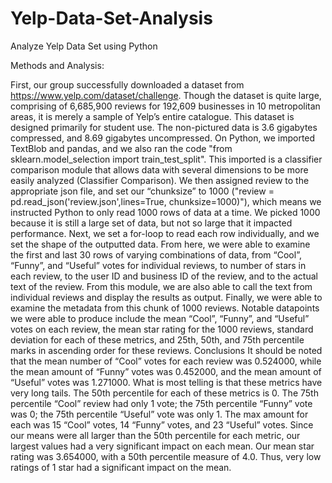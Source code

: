 # Yelp-Data-Set-Analysis
Analyze Yelp Data Set using Python


Methods and Analysis:

First, our group successfully downloaded a dataset from https://www.yelp.com/dataset/challenge. Though the dataset is quite large, comprising of 6,685,900 reviews for 192,609 businesses in 10 metropolitan areas, it is merely a sample of Yelp’s entire catalogue. This dataset is designed primarily for student use. The non-pictured data is 3.6 gigabytes compressed, and 8.69 gigabytes uncompressed.
On Python, we imported TextBlob and pandas, and we also ran the code "from sklearn.model_selection import train_test_split". This imported is a classifier comparison module that allows data with several dimensions to be more easily analyzed (Classifier Comparison).
We then assigned review to the appropriate json file, and set our “chunksize” to 1000 ("review = pd.read_json('review.json',lines=True, chunksize=1000)"), which means we instructed Python to only read 1000 rows of data at a time. We picked 1000 because it is still a large set of data, but not so large that it impacted performance.
Next, we set a for-loop to read each row individually, and we set the shape of the outputted data. From here, we were able to examine the first and last 30 rows of varying combinations of data, from “Cool”, “Funny”, and “Useful” votes for individual reviews, to number of stars in each review, to the user ID and business ID of the review, and to the actual text of the review. From this module, we are also able to call the text from individual reviews and display the results as output.
Finally, we were able to examine the metadata from this chunk of 1000 reviews. Notable datapoints we were able to produce include the mean “Cool”, “Funny”, and “Useful” votes on each review, the mean star rating for the 1000 reviews, standard deviation for each of these metrics, and 25th, 50th, and 75th percentile marks in ascending order for these reviews.
Conclusions
It should be noted that the mean number of “Cool” votes for each review was 0.524000, while the mean amount of “Funny” votes was 0.452000, and the mean amount of “Useful” votes was 1.271000. What is most telling is that these metrics have very long tails. The 50th percentile for each of these metrics is 0. The 75th percentile “Cool” review had only 1 vote; the 75th percentile “Funny” vote was 0; the 75th percentile “Useful” vote was only 1. The max amount for each was 15 “Cool” votes, 14 “Funny” votes, and 23 “Useful” votes. Since our means were all larger than the 50th percentile for each metric, our largest values had a very significant impact on each mean.
Our mean star rating was 3.654000, with a 50th percentile measure of 4.0. Thus, very low ratings of 1 star had a significant impact on the mean.
